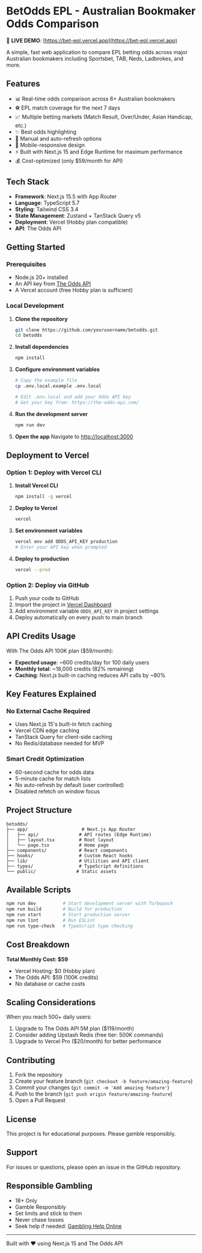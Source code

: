 # BetOdds EPL - Australian Bookmaker Odds Comparison

🔴 **LIVE DEMO**: [https://bet-epl.vercel.app](https://bet-epl.vercel.app)

A simple, fast web application to compare EPL betting odds across major Australian bookmakers including Sportsbet, TAB, Neds, Ladbrokes, and more.

## Features

- 📊 Real-time odds comparison across 6+ Australian bookmakers
- ⚽ EPL match coverage for the next 7 days
- 📈 Multiple betting markets (Match Result, Over/Under, Asian Handicap, etc.)
- ✨ Best odds highlighting
- 🔄 Manual and auto-refresh options
- 📱 Mobile-responsive design
- ⚡ Built with Next.js 15 and Edge Runtime for maximum performance
- 💰 Cost-optimized (only $59/month for API)

## Tech Stack

- **Framework**: Next.js 15.5 with App Router
- **Language**: TypeScript 5.7
- **Styling**: Tailwind CSS 3.4
- **State Management**: Zustand + TanStack Query v5
- **Deployment**: Vercel (Hobby plan compatible)
- **API**: The Odds API

## Getting Started

### Prerequisites

- Node.js 20+ installed
- An API key from [The Odds API](https://the-odds-api.com/)
- A Vercel account (free Hobby plan is sufficient)

### Local Development

1. **Clone the repository**
   ```bash
   git clone https://github.com/yourusername/betodds.git
   cd betodds
   ```

2. **Install dependencies**
   ```bash
   npm install
   ```

3. **Configure environment variables**
   ```bash
   # Copy the example file
   cp .env.local.example .env.local
   
   # Edit .env.local and add your Odds API key
   # Get your key from: https://the-odds-api.com/
   ```

4. **Run the development server**
   ```bash
   npm run dev
   ```

5. **Open the app**
   Navigate to [http://localhost:3000](http://localhost:3000)

## Deployment to Vercel

### Option 1: Deploy with Vercel CLI

1. **Install Vercel CLI**
   ```bash
   npm install -g vercel
   ```

2. **Deploy to Vercel**
   ```bash
   vercel
   ```

3. **Set environment variables**
   ```bash
   vercel env add ODDS_API_KEY production
   # Enter your API key when prompted
   ```

4. **Deploy to production**
   ```bash
   vercel --prod
   ```

### Option 2: Deploy via GitHub

1. Push your code to GitHub
2. Import the project in [Vercel Dashboard](https://vercel.com/new)
3. Add environment variable `ODDS_API_KEY` in project settings
4. Deploy automatically on every push to main branch

## API Credits Usage

With The Odds API 100K plan ($59/month):
- **Expected usage**: ~600 credits/day for 100 daily users
- **Monthly total**: ~18,000 credits (82% remaining)
- **Caching**: Next.js built-in caching reduces API calls by ~80%

## Key Features Explained

### No External Cache Required
- Uses Next.js 15's built-in fetch caching
- Vercel CDN edge caching
- TanStack Query for client-side caching
- No Redis/database needed for MVP

### Smart Credit Optimization
- 60-second cache for odds data
- 5-minute cache for match lists
- No auto-refresh by default (user controlled)
- Disabled refetch on window focus

## Project Structure

```
betodds/
├── app/                    # Next.js App Router
│   ├── api/               # API routes (Edge Runtime)
│   ├── layout.tsx         # Root layout
│   └── page.tsx           # Home page
├── components/            # React components
├── hooks/                 # Custom React hooks
├── lib/                   # Utilities and API client
├── types/                 # TypeScript definitions
└── public/               # Static assets
```

## Available Scripts

```bash
npm run dev          # Start development server with Turbopack
npm run build        # Build for production
npm run start        # Start production server
npm run lint         # Run ESLint
npm run type-check   # TypeScript type checking
```

## Cost Breakdown

**Total Monthly Cost: $59**
- Vercel Hosting: $0 (Hobby plan)
- The Odds API: $59 (100K credits)
- No database or cache costs

## Scaling Considerations

When you reach 500+ daily users:
1. Upgrade to The Odds API 5M plan ($119/month)
2. Consider adding Upstash Redis (free tier: 500K commands)
3. Upgrade to Vercel Pro ($20/month) for better performance

## Contributing

1. Fork the repository
2. Create your feature branch (`git checkout -b feature/amazing-feature`)
3. Commit your changes (`git commit -m 'Add amazing feature'`)
4. Push to the branch (`git push origin feature/amazing-feature`)
5. Open a Pull Request

## License

This project is for educational purposes. Please gamble responsibly.

## Support

For issues or questions, please open an issue in the GitHub repository.

## Responsible Gambling

- 18+ Only
- Gamble Responsibly
- Set limits and stick to them
- Never chase losses
- Seek help if needed: [Gambling Help Online](https://www.gamblinghelponline.org.au/)

---

Built with ❤️ using Next.js 15 and The Odds API
